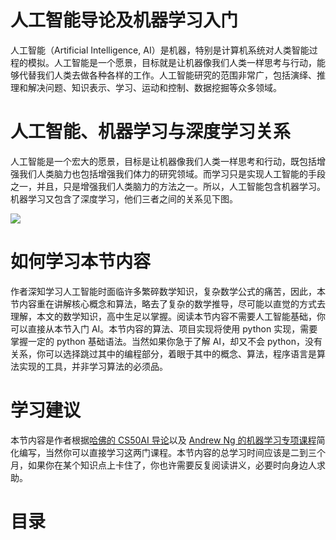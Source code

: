 # 人工智能导论及机器学习入门

人工智能（Artificial Intelligence, AI）是机器，特别是计算机系统对人类智能过程的模拟。人工智能是一个愿景，目标就是让机器像我们人类一样思考与行动，能够代替我们人类去做各种各样的工作。人工智能研究的范围非常广，包括演绎、推理和解决问题、知识表示、学习、运动和控制、数据挖掘等众多领域。

# 人工智能、机器学习与深度学习关系

人工智能是一个宏大的愿景，目标是让机器像我们人类一样思考和行动，既包括增强我们人类脑力也包括增强我们体力的研究领域。而学习只是实现人工智能的手段之一，并且，只是增强我们人类脑力的方法之一。所以，人工智能包含机器学习。机器学习又包含了深度学习，他们三者之间的关系见下图。

![](https://cdn.xyxsw.site/AMU7bSgh4o8tEIxk82icvtbDn0c.png)

# 如何学习本节内容

作者深知学习人工智能时面临许多繁碎数学知识，复杂数学公式的痛苦，因此，本节内容重在讲解核心概念和算法，略去了复杂的数学推导，尽可能以直觉的方式去理解，本文的数学知识，高中生足以掌握。阅读本节内容不需要人工智能基础，你可以直接从本节入门 AI。本节内容的算法、项目实现将使用 python 实现，需要掌握一定的 python 基础语法。当然如果你急于了解 AI，却又不会 python，没有关系，你可以选择跳过其中的编程部分，着眼于其中的概念、算法，程序语言是算法实现的工具，并非学习算法的必须品。

# 学习建议

本节内容是作者根据[哈佛的 CS50AI 导论](https://cs50.harvard.edu/ai/2020/)以及 [Andrew Ng 的机器学习专项课程](https://www.coursera.org/specializations/machine-learning-introduction)简化编写，当然你可以直接学习这两门课程。本节内容的总学习时间应该是二到三个月，如果你在某个知识点上卡住了，你也许需要反复阅读讲义，必要时向身边人求助。

# 目录
